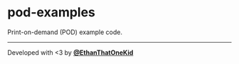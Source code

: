 # pod-examples

Print-on-demand (POD) example code.

---

Developed with <3 by [**@EthanThatOneKid**](https://github.com/EthanThatOneKid)
